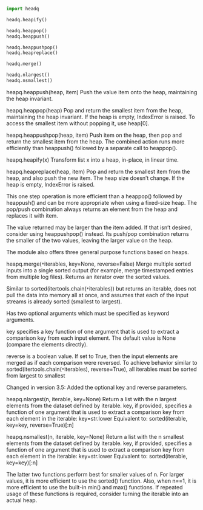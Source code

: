 ```python
import headq

headq.heapify()

headq.heappop()
headq.heappush()

headq.heappushpop()
headq.heapreplace()

headq.merge()

headq.nlargest()
headq.nsmallest()

```


heapq.heappush(heap, item)
Push the value item onto the heap, maintaining the heap invariant.

heapq.heappop(heap)
Pop and return the smallest item from the heap, maintaining the heap invariant. If the heap is empty, IndexError is raised. To access the smallest item without popping it, use heap[0].

heapq.heappushpop(heap, item)
Push item on the heap, then pop and return the smallest item from the heap. The combined action runs more efficiently than heappush() followed by a separate call to heappop().

heapq.heapify(x)
Transform list x into a heap, in-place, in linear time.

heapq.heapreplace(heap, item)
Pop and return the smallest item from the heap, and also push the new item. The heap size doesn’t change. If the heap is empty, IndexError is raised.

This one step operation is more efficient than a heappop() followed by heappush() and can be more appropriate when using a fixed-size heap. The pop/push combination always returns an element from the heap and replaces it with item.

The value returned may be larger than the item added. If that isn’t desired, consider using heappushpop() instead. Its push/pop combination returns the smaller of the two values, leaving the larger value on the heap.

The module also offers three general purpose functions based on heaps.

heapq.merge(`*`iterables, key=None, reverse=False) 
Merge multiple sorted inputs into a single sorted output (for example, merge timestamped entries from multiple log files). Returns an iterator over the sorted values.

Similar to sorted(itertools.chain(`*`iterables)) but returns an iterable, does not pull the data into memory all at once, and assumes that each of the input streams is already sorted (smallest to largest).

Has two optional arguments which must be specified as keyword arguments.

key specifies a key function of one argument that is used to extract a comparison key from each input element. The default value is None (compare the elements directly).

reverse is a boolean value. If set to True, then the input elements are merged as if each comparison were reversed. To achieve behavior similar to sorted(itertools.chain(`*`iterables), reverse=True), all iterables must be sorted from largest to smallest


Changed in version 3.5: Added the optional key and reverse parameters.

heapq.nlargest(n, iterable, key=None)
Return a list with the n largest elements from the dataset defined by iterable. key, if provided, specifies a function of one argument that is used to extract a comparison key from each element in the iterable: key=str.lower Equivalent to: sorted(iterable, key=key, reverse=True)[:n]

heapq.nsmallest(n, iterable, key=None)
Return a list with the n smallest elements from the dataset defined by iterable. key, if provided, specifies a function of one argument that is used to extract a comparison key from each element in the iterable: key=str.lower Equivalent to: sorted(iterable, key=key)[:n]

The latter two functions perform best for smaller values of n. For larger values, it is more efficient to use the sorted() function. Also, when n==1, it is more efficient to use the built-in min() and max() functions. If repeated usage of these functions is required, consider turning the iterable into an actual heap.


